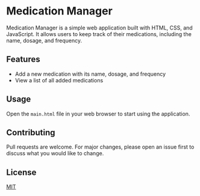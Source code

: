 # Medication Manager

Medication Manager is a simple web application built with HTML, CSS, and JavaScript. It allows users to keep track of their medications, including the name, dosage, and frequency.

## Features

- Add a new medication with its name, dosage, and frequency
- View a list of all added medications

## Usage

Open the `main.html` file in your web browser to start using the application.

## Contributing

Pull requests are welcome. For major changes, please open an issue first to discuss what you would like to change.

## License

[MIT](https://choosealicense.com/licenses/mit/)